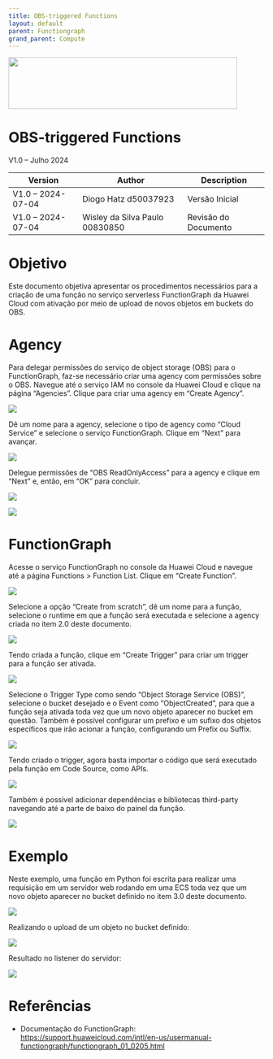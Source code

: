 ```yaml
---
title: OBS-triggered Functions
layout: default
parent: Functiongraph
grand_parent: Compute
---
```

<img width="450px" height="102px" src="https://console-static.huaweicloud.com/static/authui/20210202115135/public/custom/images/logo-en.svg">

# OBS-triggered Functions

V1.0 – Julho 2024

| **Version**       | **Author**                     | **Description**      |
| ----------------- | ------------------------------ | -------------------- |
| V1.0 – 2024-07-04 | Diogo Hatz d50037923           | Versão Inicial       |
| V1.0 – 2024-07-04 | Wisley da Silva Paulo 00830850 | Revisão do Documento |

# Objetivo

Este documento objetiva apresentar os procedimentos necessários para a
criação de uma função no serviço serverless FunctionGraph da Huawei
Cloud com ativação por meio de upload de novos objetos em buckets do
OBS.

# Agency

Para delegar permissões do serviço de object storage (OBS) para o
FunctionGraph, faz-se necessário criar uma agency com permissões sobre o
OBS. Navegue até o serviço IAM no console da Huawei Cloud e clique na
página “Agencies”. Clique para criar uma agency em “Create Agency”.

![](/huaweicloud-knowledge-base/assets/images/Functiongraph-OBS-Trigger/media/image3.png)

Dê um nome para a agency, selecione o tipo de agency como “Cloud
Service” e selecione o serviço FunctionGraph. Clique em “Next” para
avançar.

![](/huaweicloud-knowledge-base/assets/images/Functiongraph-OBS-Trigger/media/image4.png)

Delegue permissões de “OBS ReadOnlyAccess” para a agency e clique em
“Next” e, então, em “OK” para concluir.

![](/huaweicloud-knowledge-base/assets/images/Functiongraph-OBS-Trigger/media/image5.png)

![](/huaweicloud-knowledge-base/assets/images/Functiongraph-OBS-Trigger/media/image6.png)

# FunctionGraph

Acesse o serviço FunctionGraph no console da Huawei Cloud e navegue até
a página Functions \> Function List. Clique em “Create Function”.

![](/huaweicloud-knowledge-base/assets/images/Functiongraph-OBS-Trigger/media/image7.png)

Selecione a opção “Create from scratch”, dê um nome para a função,
selecione o runtime em que a função será executada e selecione a agency
criada no item 2.0 deste documento.

![](/huaweicloud-knowledge-base/assets/images/Functiongraph-OBS-Trigger/media/image8.png)

Tendo criada a função, clique em “Create Trigger” para criar um trigger
para a função ser ativada.

![](/huaweicloud-knowledge-base/assets/images/Functiongraph-OBS-Trigger/media/image9.png)

Selecione o Trigger Type como sendo “Object Storage Service (OBS)”,
selecione o bucket desejado e o Event como “ObjectCreated”, para que a
função seja ativada toda vez que um novo objeto aparecer no bucket em
questão. Também é possível configurar um prefixo e um sufixo dos objetos
específicos que irão acionar a função, configurando um Prefix ou Suffix.

![](/huaweicloud-knowledge-base/assets/images/Functiongraph-OBS-Trigger/media/image10.png)

Tendo criado o trigger, agora basta importar o código que será executado
pela função em Code Source, como APIs.

![](/huaweicloud-knowledge-base/assets/images/Functiongraph-OBS-Trigger/media/image11.png)

Também é possível adicionar dependências e bibliotecas third-party
navegando até a parte de baixo do painel da função.

![](/huaweicloud-knowledge-base/assets/images/Functiongraph-OBS-Trigger/media/image12.png)

# Exemplo

Neste exemplo, uma função em Python foi escrita para realizar uma
requisição em um servidor web rodando em uma ECS toda vez que um novo
objeto aparecer no bucket definido no item 3.0 deste documento.

![](/huaweicloud-knowledge-base/assets/images/Functiongraph-OBS-Trigger/media/image13.png)

Realizando o upload de um objeto no bucket definido:

![](/huaweicloud-knowledge-base/assets/images/Functiongraph-OBS-Trigger/media/image14.png)

Resultado no listener do servidor:

![](/huaweicloud-knowledge-base/assets/images/Functiongraph-OBS-Trigger/media/image15.png)

# Referências

  - Documentação do FunctionGraph:
    <https://support.huaweicloud.com/intl/en-us/usermanual-functiongraph/functiongraph_01_0205.html>
